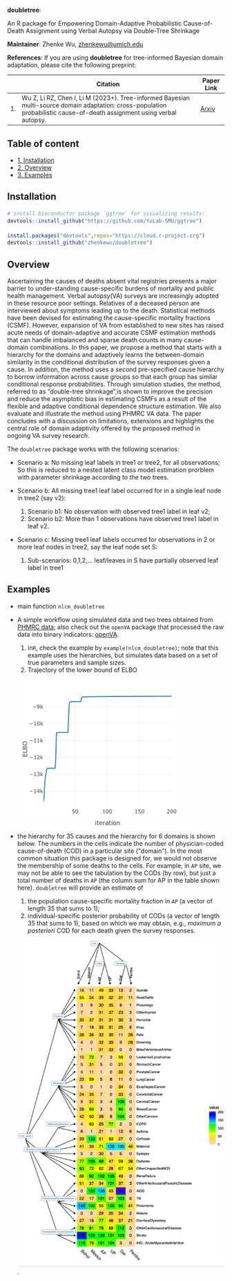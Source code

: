 **doubletree**: 

An R package for Empowering Domain-Adaptive Probabilistic Cause-of-Death Assignment using Verbal Autopsy via Double-Tree Shrinkage

**Maintainer**: Zhenke Wu, zhenkewu@umich.edu


**References**: If you are using **doubletree** for tree-informed Bayesian domain
adaptation, please cite the following preprint:

|       | Citation     | Paper Link
| -------------  | -------------  | -------------  |
|  1.   | Wu Z, Li RZ, Chen I, Li M (2023+). Tree-informed Bayesian multi-source domain adaptation: cross-population probabilistic cause-of-death assignment using verbal autopsy.   |[Arxiv](https://arxiv.org/abs/2112.10978)| 


## Table of content
- [1. Installation](#id-section1)
- [2. Overview](#id-section2)
- [3. Examples](#id-section3)

<div id='id-section1'/>

Installation
--------------
```r
# install bioconductor package `ggtree` for visualizing results:
devtools::install_github("https://github.com/YuLab-SMU/ggtree")

install.packages("devtools",repos="https://cloud.r-project.org")
devtools::install_github("zhenkewu/doubletree")
```



<div id='id-section2'/>

Overview
----------
Ascertaining the causes of deaths absent vital registries presents a major barrier to under-standing  cause-specific  burdens  of  mortality  and  public  health  management.   Verbal  autopsy(VA) surveys are increasingly adopted in these resource poor settings.  Relatives of a deceased person are interviewed about symptoms leading up to the death.  Statistical methods have been devised for estimating the cause-specific mortality fractions (CSMF). However, expansion of VA from established to new sites has raised acute needs of domain-adaptive and accurate CSMF estimation methods that can handle imbalanced and sparse death counts in many cause-domain combinations.  In this paper, we propose a method that starts with a hierarchy for the domains and adaptively learns the between-domain similarity in the conditional distribution of the survey responses given a cause.  In addition,  the method uses a second pre-specified cause hierarchy to borrow information across cause groups so that each group has similar conditional response probabilities.  Through simulation studies, the method, referred to as “double-tree shrinkage”,is shown to improve the precision and reduce the asymptotic bias in estimating CSMFs as a result of the flexible and adaptive conditional dependence structure estimation.  We also evaluate and illustrate the method using PHMRC VA data.  The paper concludes with a discussion on limitations,  extensions and highlights the central role of domain adaptivity offered by the proposed method in ongoing VA survey research.


The `doubletree` package works with the following scenarios:

* Scenario a: No missing leaf labels in tree1 or tree2, for all observations; So this is reduced to a nested latent class model estimation prorblem with parameter shrinkage according to the two trees.

* Scenario b: All missing tree1 leaf label occurred for in a single leaf node in tree2 (say v2):
    1. Scenario b1: No observation with observed tree1 label in leaf v2;
    2. Scenario b2: More than 1 observations have observed tree1 label in leaf v2.

* Scenario c: Missing tree1 leaf labels occurred for observations in 2 or more leaf nodes in tree2, say the leaf node set S:
    1. Sub-scenarios: 0,1,2,... leaf/leaves in S have partially observed leaf label in tree1


<div id='id-section3'/>

Examples 
---------

* main function `nlcm_doubletree`

* A simple workflow using simulated data and two trees obtained from [PHMRC data](http://ghdx.healthdata.org/record/ihme-data/population-health-metrics-research-consortium-gold-standard-verbal-autopsy-data-2005-2011); also check out the `openVA` package that processed the raw data into binary indicators: [openVA](https://github.com/verbal-autopsy-software/openVA).
    1. in`R`, check the example by `example(nlcm_doubletree)`; note that this example uses the hierarchies, but simulates data based on a set of true parameters and sample sizes.
    2. Trajectory of the lower bound of ELBO
    
    ![](inst/example_figure/elbo.png)
    
    
* the hierarchy for 35 causes and the hierarchy for 6 domains is shown below. The numbers in the cells indicate the number of physician-coded cause-of-death (COD) in a particular site ("domain"). In the most common situation this package is designed for, we would not observe the membership of some deaths to the cells. For example, in `AP` site, we may not be able to see the tabulation by the CODs (by row), but just a total number of deaths in `AP` (the column sum for AP in the table shown here). `doubletree` will provide an estimate of 
    1. the population cause-specific mortality fraction in `AP` (a vector of length 35 that sums to 1);
    2. individual-specific posterior probability of CODs (a vector of length 35 that sums to 1), based on which we may obtain, e.g., _maximum a posteriori_ COD for each death given the survey responses.
    
    ![](inst/example_figure/double_tree_deathcounts_otherNCD.png).
    
